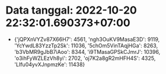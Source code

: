 # Data tanggal: 2022-10-20 22:32:01.690373+07:00

* {'jQPXnVYZv87X66H7': 4561, 'ngh3OuKV9MasaE3D': 9119, 'YcYwdL83YzzTp2Sk': 11036, '5chOm5VinTAqjHGa': 8263, 'b3VbMR9gJbB7iAoo': 8344, 'i9TMasaGPSkCJmrJ': 10396, 'o3ihFyWZLEzVh8yi': 2702, 'oj7K2a8gR2mHFH4S': 4325, 'LIfu04yvXJnpmzKe': 11438}
